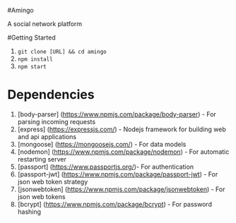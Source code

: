 #Amingo

A social network platform

#Getting Started
1. `git clone [URL] && cd amingo`
2. `npm install`
3. `npm start`

# Dependencies
1. [body-parser] (https://www.npmjs.com/package/body-parser) - For parsing incoming requests
2. [express] (https://expressjs.com/) - Nodejs framework for building web and api applications
3. [mongoose] (https://mongoosejs.com/) - For data models
4. [nodemon] (https://www.npmjs.com/package/nodemon) - For automatic restarting server
5. [passport] (https://www.passportjs.org/)- For authentication
6. [passport-jwt] (https://www.npmjs.com/package/passport-jwt) - For json web token strategy
7. [jsonwebtoken] (https://www.npmjs.com/package/jsonwebtoken) - For json web tokens
8. [bcrypt] (https://www.npmjs.com/package/bcrypt) - For password hashing